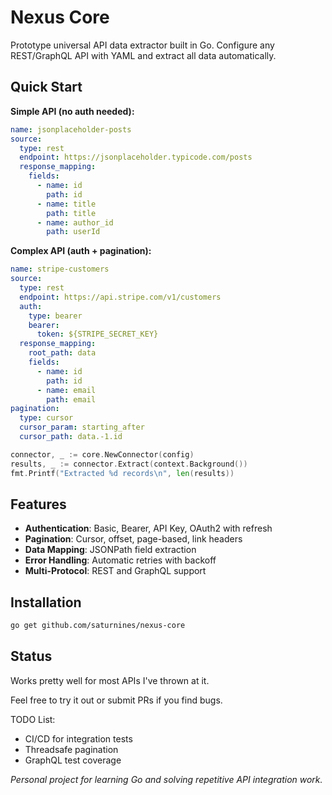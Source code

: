 # Nexus Core

Prototype universal API data extractor built in Go. Configure any REST/GraphQL API with YAML and extract all data automatically.

## Quick Start

**Simple API (no auth needed):**
```yaml
name: jsonplaceholder-posts
source:
  type: rest
  endpoint: https://jsonplaceholder.typicode.com/posts
  response_mapping:
    fields:
      - name: id
        path: id
      - name: title
        path: title
      - name: author_id
        path: userId
```

**Complex API (auth + pagination):**
```yaml
name: stripe-customers
source:
  type: rest
  endpoint: https://api.stripe.com/v1/customers
  auth:
    type: bearer
    bearer:
      token: ${STRIPE_SECRET_KEY}
  response_mapping:
    root_path: data
    fields:
      - name: id
        path: id
      - name: email
        path: email
pagination:
  type: cursor
  cursor_param: starting_after
  cursor_path: data.-1.id
```

```go
connector, _ := core.NewConnector(config)
results, _ := connector.Extract(context.Background())
fmt.Printf("Extracted %d records\n", len(results))
```

## Features

- **Authentication**: Basic, Bearer, API Key, OAuth2 with refresh
- **Pagination**: Cursor, offset, page-based, link headers
- **Data Mapping**: JSONPath field extraction
- **Error Handling**: Automatic retries with backoff
- **Multi-Protocol**: REST and GraphQL support

## Installation

```bash
go get github.com/saturnines/nexus-core
```

## Status

Works pretty well for most APIs I've thrown at it.

Feel free to try it out or submit PRs if you find bugs.

TODO List:
- CI/CD for integration tests
- Threadsafe pagination
- GraphQL test coverage

*Personal project for learning Go and solving repetitive API integration work.*